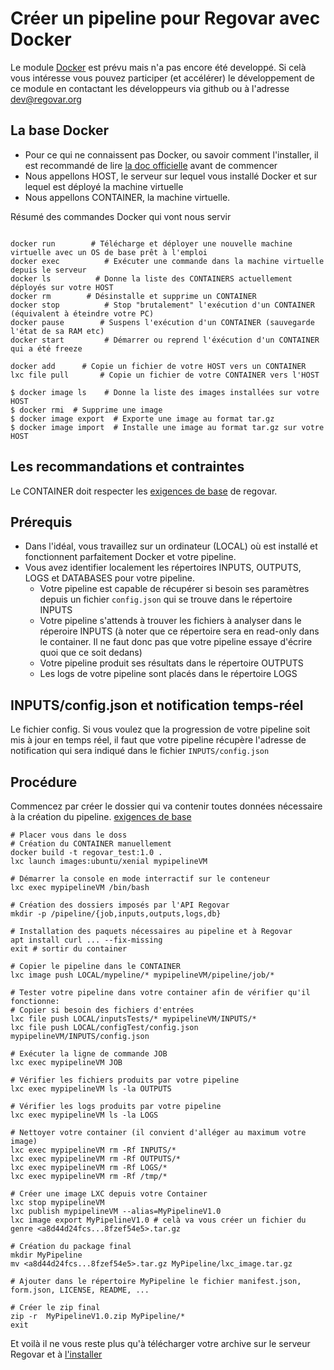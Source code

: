 # Créer un pipeline pour Regovar avec Docker

Le module [Docker](https://www.docker.com/what-docker) est prévu mais n'a pas encore été developpé. 
Si celà vous intéresse vous pouvez participer (et accélérer) le développement de ce module en contactant 
les développeurs via github ou à l'adresse dev@regovar.org


## La base Docker

- Pour ce qui ne connaissent pas Docker, ou savoir comment l'installer, il est recommandé de lire [la doc officielle](https://docs.docker.com/get-started/) avant de commencer
- Nous appellons HOST, le serveur sur lequel vous installé Docker et sur lequel est déployé la machine virtuelle
- Nous appellons CONTAINER, la machine virtuelle.

Résumé des commandes Docker qui vont nous servir

```

docker run        # Télécharge et déployer une nouvelle machine virtuelle avec un OS de base prêt à l'emploi
docker exec          # Exécuter une commande dans la machine virtuelle depuis le serveur
docker ls          # Donne la liste des CONTAINERS actuellement déployés sur votre HOST
docker rm        # Désinstalle et supprime un CONTAINER
docker stop          # Stop "brutalement" l'exécution d'un CONTAINER (équivalent à éteindre votre PC)
docker pause        # Suspens l'exécution d'un CONTAINER (sauvegarde l'état de sa RAM etc)
docker start         # Démarrer ou reprend l'éxécution d'un CONTAINER qui a été freeze

docker add      # Copie un fichier de votre HOST vers un CONTAINER
lxc file pull       # Copie un fichier de votre CONTAINER vers l'HOST

$ docker image ls    # Donne la liste des images installées sur votre HOST
$ docker rmi  # Supprime une image
$ docker image export  # Exporte une image au format tar.gz
$ docker image import  # Installe une image au format tar.gz sur votre HOST

```

## Les recommandations et contraintes
Le CONTAINER doit respecter les [exigences de base](tuto_002.md#exigences-et-options) de regovar.




## Prérequis
- Dans l'idéal, vous travaillez sur un ordinateur (LOCAL) où est installé et fonctionnent parfaitement Docker et votre pipeline.
- Vous avez identifier localement les répertoires INPUTS, OUTPUTS, LOGS et DATABASES pour votre pipeline.
  - Votre pipeline est capable de récupérer si besoin ses paramètres depuis un fichier `config.json` qui se trouve dans le répertoire INPUTS
  - Votre pipeline s'attends à trouver les fichiers à analyser dans le réperoire INPUTS (à noter que ce répertoire sera en read-only dans le container. Il ne faut donc pas que votre pipeline essaye d'écrire quoi que ce soit dedans)
  - Votre pipeline produit ses résultats dans le répertoire OUTPUTS
  - Les logs de votre pipeline sont placés dans le répertoire LOGS

## INPUTS/config.json et notification temps-réel
Le fichier config.
Si vous voulez que la progression de votre pipeline soit mis à jour en temps réel, il faut que votre pipeline récupère l'adresse de notification qui sera indiqué dans le fichier `INPUTS/config.json` 

## Procédure
Commencez par créer le dossier qui va contenir toutes données nécessaire à la création du pipeline. [exigences de base](tuto_002.md#exigences-et-options)

```
# Placer vous dans le doss
# Création du CONTAINER manuellement
docker build -t regovar_test:1.0 .
lxc launch images:ubuntu/xenial mypipelineVM

# Démarrer la console en mode interractif sur le conteneur
lxc exec mypipelineVM /bin/bash

# Création des dossiers imposés par l'API Regovar
mkdir -p /pipeline/{job,inputs,outputs,logs,db}

# Installation des paquets nécessaires au pipeline et à Regovar
apt install curl ... --fix-missing
exit # sortir du container

# Copier le pipeline dans le CONTAINER
lxc image push LOCAL/mypeline/* mypipelineVM/pipeline/job/*

# Tester votre pipeline dans votre container afin de vérifier qu'il fonctionne:
# Copier si besoin des fichiers d'entrées
lxc file push LOCAL/inputsTests/* mypipelineVM/INPUTS/*
lxc file push LOCAL/configTest/config.json mypipelineVM/INPUTS/config.json

# Exécuter la ligne de commande JOB
lxc exec mypipelineVM JOB

# Vérifier les fichiers produits par votre pipeline
lxc exec mypipelineVM ls -la OUTPUTS

# Vérifier les logs produits par votre pipeline
lxc exec mypipelineVM ls -la LOGS

# Nettoyer votre container (il convient d'alléger au maximum votre image)
lxc exec mypipelineVM rm -Rf INPUTS/*
lxc exec mypipelineVM rm -Rf OUTPUTS/*
lxc exec mypipelineVM rm -Rf LOGS/*
lxc exec mypipelineVM rm -Rf /tmp/*

# Créer une image LXC depuis votre Container
lxc stop mypipelineVM
lxc publish mypipelineVM --alias=MyPipelineV1.0
lxc image export MyPipelineV1.0 # celà va vous créer un fichier du genre <a8d44d24fcs...8fzef54e5>.tar.gz

# Création du package final
mkdir MyPipeline
mv <a8d44d24fcs...8fzef54e5>.tar.gz MyPipeline/lxc_image.tar.gz

# Ajouter dans le répertoire MyPipeline le fichier manifest.json, form.json, LICENSE, README, ... 

# Créer le zip final
zip -r  MyPipelineV1.0.zip MyPipeline/*
exit
```
Et voilà il ne vous reste plus qu'à télécharger votre archive sur le serveur Regovar et à [l'installer](tuto_001.md)


 
